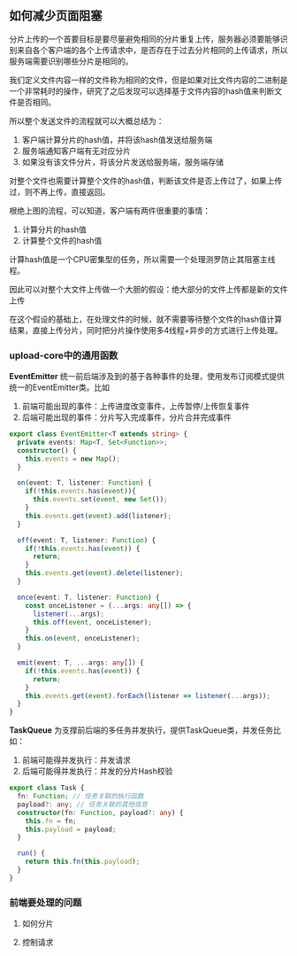 <!-- ---
title: 04.大文件的分片和优化
date: 2024-10-26
cover: 
categories:
 - 前端工程化
tags:
 - 前端造轮子
description: 
--- -->


## 如何减少页面阻塞

分片上传的一个首要目标是要尽量避免相同的分片重复上传，服务器必须要能够识别来自各个客户端的各个上传请求中，是否存在于过去分片相同的上传请求，所以服务端需要识别哪些分片是相同的。

我们定义文件内容一样的文件称为相同的文件，但是如果对比文件内容的二进制是一个非常耗时的操作，研究了之后发现可以选择基于文件内容的hash值来判断文件是否相同。

所以整个发送文件的流程就可以大概总结为：
1. 客户端计算分片的hash值，并将该hash值发送给服务端
2. 服务端通知客户端有无对应分片
3. 如果没有该文件分片，将该分片发送给服务端，服务端存储

对整个文件也需要计算整个文件的hash值，判断该文件是否上传过了，如果上传过，则不再上传，直接返回。

根绝上图的流程，可以知道，客户端有两件很重要的事情：
1. 计算分片的hash值
2. 计算整个文件的hash值

计算hash值是一个CPU密集型的任务，所以需要一个处理测罗防止其阻塞主线程。

因此可以对整个大文件上传做一个大胆的假设：绝大部分的文件上传都是新的文件上传

在这个假设的基础上，在处理文件的时候，就不需要等待整个文件的hash值计算结果，直接上传分片，同时把分片操作使用多4线程+异步的方式进行上传处理。

### upload-core中的通用函数

**EventEmitter**
统一前后端涉及到的基于各种事件的处理，使用发布订阅模式提供统一的EventEmitter类。比如
1. 前端可能出现的事件：上传进度改变事件，上传暂停/上传恢复事件
2. 后端可能出现的事件：分片写入完成事件，分片合并完成事件

```typescript
export class EventEmitter<T extends string> {
  private events: Map<T, Set<Function>>;
  constructor() {
    this.events = new Map();
  }

  on(event: T, listener: Function) {
    if(!this.events.has(event)){
      this.events.set(event, new Set());
    }
    this.events.get(event).add(listener);
  }

  off(event: T, listener: Function) {
    if(!this.events.has(event)) {
      return;
    }
    this.events.get(event).delete(listener);
  }

  once(event: T, listener: Function) {
    const onceListener = (...args: any[]) => {
      listener(...args);
      this.off(event, onceListener);
    }
    this.on(event, onceListener);
  }

  emit(event: T, ...args: any[]) {
    if(!this.events.has(event)) {
      return;
    }
    this.events.get(event).forEach(listener => listener(...args));
  }
}
```

**TaskQueue**
为支撑前后端的多任务并发执行，提供TaskQueue类，并发任务比如：
1. 前端可能得并发执行：并发请求
2. 后端可能得并发执行：并发的分片Hash校验

```typescript
export class Task {
  fn: Function; // 任务关联的执行函数
  payload?: any; // 任务关联的其他信息
  constructor(fn: Function, payload?: any) {
    this.fn = fn;
    this.payload = payload;
  }

  run() {
    return this.fn(this.payload);
  }
}
```

### 前端要处理的问题

1. 如何分片

2. 控制请求
